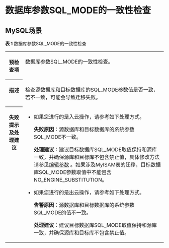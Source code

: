 # 数据库参数SQL\_MODE的一致性检查<a name="drs_11_0059"></a>

## MySQL场景<a name="section052155410574"></a>

**表 1**  数据库参数SQL\_MODE的一致性检查

<a name="table18108192214474"></a>
<table><tbody><tr id="row19108192294711"><th class="firstcol" valign="top" width="11%" id="mcps1.2.3.1.1"><p id="p191087222477"><a name="p191087222477"></a><a name="p191087222477"></a><strong id="b13108162214473"><a name="b13108162214473"></a><a name="b13108162214473"></a>预检查项</strong></p>
</th>
<td class="cellrowborder" valign="top" width="89%" headers="mcps1.2.3.1.1 "><p id="p01081022104711"><a name="p01081022104711"></a><a name="p01081022104711"></a>数据库参数SQL_MODE的一致性检查。</p>
</td>
</tr>
<tr id="row3108132254714"><th class="firstcol" valign="top" width="11%" id="mcps1.2.3.2.1"><p id="p1710810224473"><a name="p1710810224473"></a><a name="p1710810224473"></a><strong id="b510892211472"><a name="b510892211472"></a><a name="b510892211472"></a>描述</strong></p>
</th>
<td class="cellrowborder" valign="top" width="89%" headers="mcps1.2.3.2.1 "><p id="p15372705185323"><a name="p15372705185323"></a><a name="p15372705185323"></a>检查源数据库和目标数据库的SQL_MODE参数值是否一致，若不一致，可能会导致迁移失败。</p>
</td>
</tr>
<tr id="row212432224711"><th class="firstcol" valign="top" width="11%" id="mcps1.2.3.3.1"><p id="p1412462211472"><a name="p1412462211472"></a><a name="p1412462211472"></a><strong id="b111246227470"><a name="b111246227470"></a><a name="b111246227470"></a>失败提示及<strong id="b15891153114115"><a name="b15891153114115"></a><a name="b15891153114115"></a>处理建议</strong></strong></p>
</th>
<td class="cellrowborder" valign="top" width="89%" headers="mcps1.2.3.3.1 "><a name="ul212111382479"></a><a name="ul212111382479"></a><ul id="ul212111382479"><li>如果您进行的是入云操作，请参考如下处理方式。<p id="p718111110460"><a name="p718111110460"></a><a name="p718111110460"></a><strong id="b131811011174614"><a name="b131811011174614"></a><a name="b131811011174614"></a>失败原因</strong>：源数据库和目标数据库的系统参数SQL_MODE不一致。</p>
<p id="p3638135194318"><a name="p3638135194318"></a><a name="p3638135194318"></a><strong id="b13638125117430"><a name="b13638125117430"></a><a name="b13638125117430"></a>处理建议</strong>：建议目标数据库SQL_MODE取值保持和源库一致，并确保源库和目标库不包含禁止值，具体修改方法请参见<a href="https://support.huaweicloud.com/usermanual-rds/zh-cn_topic_configuration.html" target="_blank" rel="noopener noreferrer">编辑参数</a> 。如果涉及MyISAM表的迁移，目标数据库SQL_MODE参数取值中不能包含NO_ENGINE_SUBSTITUTION。</p>
</li><li>如果您进行的是出云操作，请参考如下处理方式。<p id="p03630523425"><a name="p03630523425"></a><a name="p03630523425"></a><strong id="b62391123174314"><a name="b62391123174314"></a><a name="b62391123174314"></a>告警原因</strong>：源数据库和目标数据库的系统参数SQL_MODE的值不一致。</p>
<p id="p1227041812436"><a name="p1227041812436"></a><a name="p1227041812436"></a><strong id="b870912210455"><a name="b870912210455"></a><a name="b870912210455"></a>处理建议</strong>：建议目标数据库SQL_MODE取值保持和源库一致，并确保源库和目标库不包含禁止值。</p>
</li></ul>
</td>
</tr>
</tbody>
</table>

